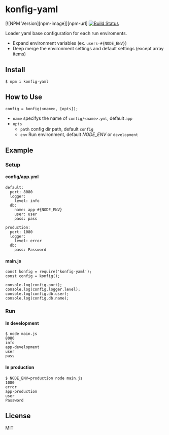 konfig-yaml
===========

[![NPM Version][npm-image]][npm-url]
[![Build Status](https://travis-ci.org/tilfin/konfig-yaml.svg?branch=master)](https://travis-ci.org/tilfin/konfig-yaml)

Loader yaml base configuration for each run enviroments.

- Expand environment variables (ex. `users-#{NODE_ENV}`)
- Deep merge the environment settings and default settings (except array items)


## Install

```
$ npm i konfig-yaml
```


## How to Use

```
config = konfig(<name>, [opts]);
```

* `name` specifys the name of `config/<name>.yml`, default `app`
* `opts`
  * `path` config dir path, default `config`
  * `env` Run environment, default *NODE_ENV* or `development`


## Example

### Setup

#### config/app.yml

```
default:
  port: 8080
  logger:
    level: info
  db:
    name: app-#{NODE_ENV}
    user: user
    pass: pass

production:
  port: 1080
  logger:
    level: error
  db:
    pass: Password
```

#### main.js

```
const konfig = require('konfig-yaml');
const config = konfig();

console.log(config.port);
console.log(config.logger.level);
console.log(config.db.user);
console.log(config.db.name);
```

### Run

#### In development

```
$ node main.js
8080
info
app-development
user
pass
```

#### In production

```
$ NODE_ENV=production node main.js
1080
error
app-production
user
Password
```


## License

MIT
